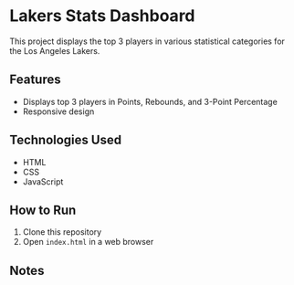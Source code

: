 # Lakers Stats Dashboard

This project displays the top 3 players in various statistical categories for the Los Angeles Lakers.

## Features

- Displays top 3 players in Points, Rebounds, and 3-Point Percentage
- Responsive design

## Technologies Used

- HTML
- CSS
- JavaScript

## How to Run

1. Clone this repository
2. Open `index.html` in a web browser

## Notes

